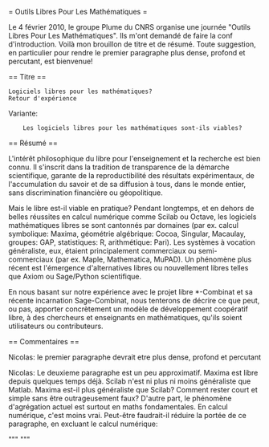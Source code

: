 = Outils Libres Pour Les Mathématiques =

Le 4 février 2010, le groupe Plume du CNRS organise une journée "Outils Libres Pour Les Mathématiques". Ils m'ont demandé de faire la conf d'introduction. Voilà mon brouillon de titre et de résumé. Toute suggestion, en particulier pour rendre le premier paragraphe plus dense, profond et percutant, est bienvenue!

== Titre ==

	Logiciels libres pour les mathématiques?
	Retour d'expérience

Variante:

        Les logiciels libres pour les mathématiques sont-ils viables?

== Résumé ==

L'intérêt philosophique du libre pour l'enseignement et la recherche
est bien connu. Il s'inscrit dans la tradition de transparence de la
démarche scientifique, garante de la reproductibilité des résultats
expérimentaux, de l'accumulation du savoir et de sa diffusion à tous,
dans le monde entier, sans discrimination financière ou géopolitique.

Mais le libre est-il viable en pratique? Pendant longtemps, et en
dehors de belles réussites en calcul numérique comme Scilab ou Octave,
les logiciels mathématiques libres se sont cantonnés par domaines (par
ex. calcul symbolique: Maxima, géométrie algébrique: Cocoa, Singular, Macaulay, 
groupes: GAP, statistiques: R, arithmétique: Pari).
Les systèmes à vocation généraliste, eux, étaient principalement commerciaux ou
semi-commerciaux (par ex. Maple, Mathematica, MuPAD). Un phénomène
plus récent est l'émergence d'alternatives libres ou nouvellement
libres telles que Axiom ou Sage/Python scientifique.

En nous basant sur notre expérience avec le projet libre *-Combinat et
sa récente incarnation Sage-Combinat, nous tenterons de décrire ce que
peut, ou pas, apporter concrètement un modèle de développement
coopératif libre, à des chercheurs et enseignants en mathématiques,
qu'ils soient utilisateurs ou contributeurs.

== Commentaires ==

Nicolas: le premier paragraphe devrait etre plus dense, profond et percutant

Nicolas: Le deuxieme paragraphe est un peu approximatif. Maxima est
libre depuis quelques temps déjà. Scilab n'est ni plus ni moins
généraliste que Matlab. Maxima est-il plus généraliste que Scilab?
Comment rester court et simple sans être outrageusement faux? D'autre
part, le phénomène d'agrégation actuel est surtout en maths
fondamentales. En calcul numérique, c'est moins vrai. Peut-être
faudrait-il réduire la portée de ce paragraphe, en excluant le calcul
numérique:

"""
"""
